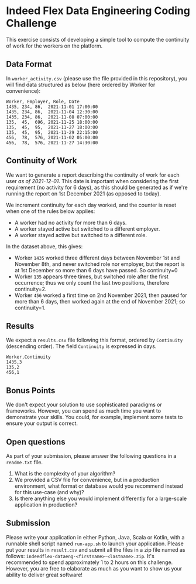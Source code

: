 # Indeed Flex Data Engineering Coding Challenge

This exercise consists of developing a simple tool to compute the continuity of work for the workers on the platform.


## Data Format

In `worker_activity.csv` (please use the file provided in this repository), you will find data structured as below (here ordered by Worker for convenience):

```
Worker, Employer, Role, Date
1435, 234, 86,  2021-11-01 17:00:00
1435, 234, 86,  2021-11-04 12:30:00
1435, 234, 86,  2021-11-08 07:00:00
135,  45,  696, 2021-11-25 18:00:00
135,  45,  95,  2021-11-27 18:00:00
135,  45,  95,  2021-11-29 22:15:00
456,  78,  576, 2021-11-02 05:00:00
456,  78,  576, 2021-11-27 14:30:00
```


## Continuity of Work

We want to generate a report describing the continuity of work for each user *as of 2021-12-01*. This date is important when considering the first requirement
(no activity for 6 days), as this should be generated as if we're running the report on 1st December 2021 (as opposed to today).


We increment continuity for each day worked, and the counter is reset when one of the rules below applies:

* A worker had no activity for more than 6 days.
* A worker stayed active but switched to a different employer.
* A worker stayed active but switched to a different role.

In the dataset above, this gives:

* Worker `1435` worked three different days between November 1st and November 8th, and never switched role nor employer, but the report is at 1st December so more than 6 days have passed. So continuity=0
* Worker `135` appears three times, but switched role after the first occurrence; thus we only count the last two positions, therefore continuity=2.
* Worker `456` worked a first time on 2nd November 2021, then paused for more than 6 days, then worked again at the end of November 2021; so continuity=1.


## Results

We expect a `results.csv` file following this format, ordered by `Continuity` (descending order).
The field `Continuity` is expressed in days.

```
Worker,Continuity
1435,3
135,2
456,1
```


## Bonus Points

We don't expect your solution to use sophisticated paradigms or frameworks. However, you can spend as much time you want to demonstrate your skills.
You could, for example, implement some tests to ensure your output is correct.


## Open questions

As part of your submission, please answer the following questions in a `readme.txt` file.

1. What is the complexity of your algorithm?
2. We provided a CSV file for convenience, but in a production environment, what format or database would you recommend instead for this use-case (and why)?
3. Is there anything else you would implement differently for a large-scale application in production?


## Submission

Please write your application in either Python, Java, Scala or Kotlin, with a runnable shell script named `run-app.sh` to launch your application.
Please put your results in `result.csv` and submit all the files in a zip file named as follows: `indeedflex-dataeng-<firstname>-<lastname>.zip`.
It's recommended to spend approximately 1 to 2 hours on this challenge. However, you are free to elaborate as much as you want to show us your ability to deliver great software!
